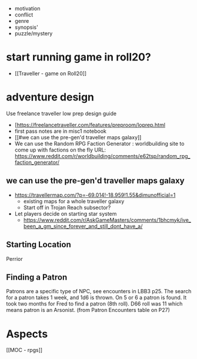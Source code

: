 * motivation
* conflict
* genre
* synopsis'
* puzzle/mystery
# start running game in roll20?
* [[Traveller - game on Roll20]]
# adventure design
Use freelance traveller low prep design guide
* [https://freelancetraveller.com/features/preproom/loprep.html
* first pass notes are in misc1 notebook
* [[#we can use the pre-gen'd traveller maps galaxy]]
* We can use the  Random RPG Faction Generator : worldbuilding site to come up with factions on the fly
URL: https://www.reddit.com/r/worldbuilding/comments/e62tsp/random_rpg_faction_generator/

## we can use the pre-gen'd traveller maps galaxy
* https://travellermap.com/?p=-69.014!-18.959!1.55&dimunofficial=1
	* existing maps for a whole traveller galaxy
	* Start off in Trojan Reach subsector?
* Let players decide on starting star system
  * https://www.reddit.com/r/AskGameMasters/comments/1bhcmyk/ive_been_a_gm_since_forever_and_still_dont_have_a/
## Starting Location
Perrior
## Finding a Patron
Patrons are a specific type of NPC, see encounters in LBB3 p25.  The search for a patron takes 1 week, and 1d6 is thrown.  On 5 or 6 a patron is found.
It took two months for Fred to find a patron (8th roll).
D66 roll was 11 which means patron is an Arsonist. (from Patron Encounters table on P27)

# Aspects
[[MOC - rpgs]]
